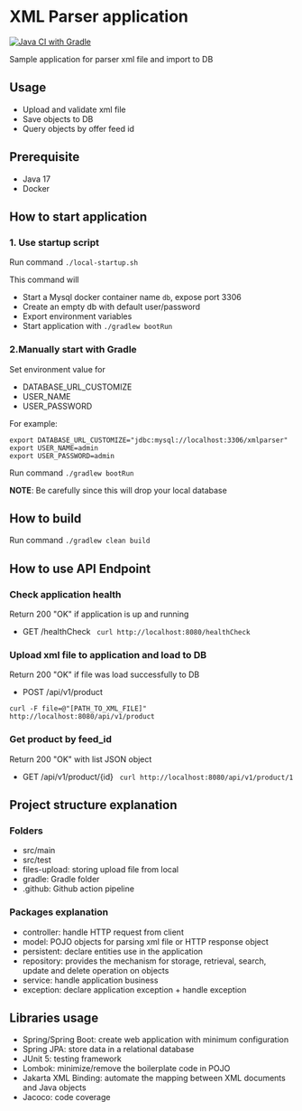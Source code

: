 # XML Parser application
[![Java CI with Gradle](https://github.com/Snaacker/xml-parser/actions/workflows/gradle.yml/badge.svg)](https://github.com/Snaacker/xml-parser/actions/workflows/gradle.yml)

Sample application for parser xml file and import to DB
## Usage
- Upload and validate xml file
- Save objects to DB
- Query objects by offer feed id

## Prerequisite
- Java 17
- Docker

## How to start application
### 1. Use startup script
Run command ```./local-startup.sh```

This command will
- Start a Mysql docker container name `db`, expose port 3306
- Create an empty db with default user/password
- Export environment variables
- Start application with ```./gradlew bootRun```

### 2.Manually start with Gradle
Set environment value for
- DATABASE_URL_CUSTOMIZE
- USER_NAME
- USER_PASSWORD

For example:
```
export DATABASE_URL_CUSTOMIZE="jdbc:mysql://localhost:3306/xmlparser"
export USER_NAME=admin
export USER_PASSWORD=admin
```
Run command ```./gradlew bootRun```

**NOTE**: Be carefully since this will drop your local database
## How to build
Run command ```./gradlew clean build```

## How to use API Endpoint

### Check application health
Return 200 "OK" if application is up and running
- GET /healthCheck
``` curl http://localhost:8080/healthCheck```
### Upload xml file to application and load to DB
Return 200 "OK" if file was load successfully to DB
- POST /api/v1/product
```
curl -F file=@"[PATH_TO_XML_FILE]" http://localhost:8080/api/v1/product
 ```
### Get product by feed_id
Return 200 "OK" with list JSON object
- GET /api/v1/product/{id}
``` curl http://localhost:8080/api/v1/product/1```
## Project structure explanation
### Folders
- src/main
- src/test
- files-upload: storing upload file from local
- gradle: Gradle folder
- .github: Github action pipeline

### Packages explanation
- controller: handle HTTP request from client
- model: POJO objects for parsing xml file or HTTP response object
- persistent: declare entities use in the application
- repository: provides the mechanism for storage, retrieval, search, update and delete operation on objects
- service: handle application business
- exception: declare application exception + handle exception

## Libraries usage
- Spring/Spring Boot: create web application with minimum configuration
- Spring JPA: store data in a relational database
- JUnit 5: testing framework
- Lombok: minimize/remove the boilerplate code in POJO
- Jakarta XML Binding: automate the mapping between XML documents and Java objects
- Jacoco: code coverage
